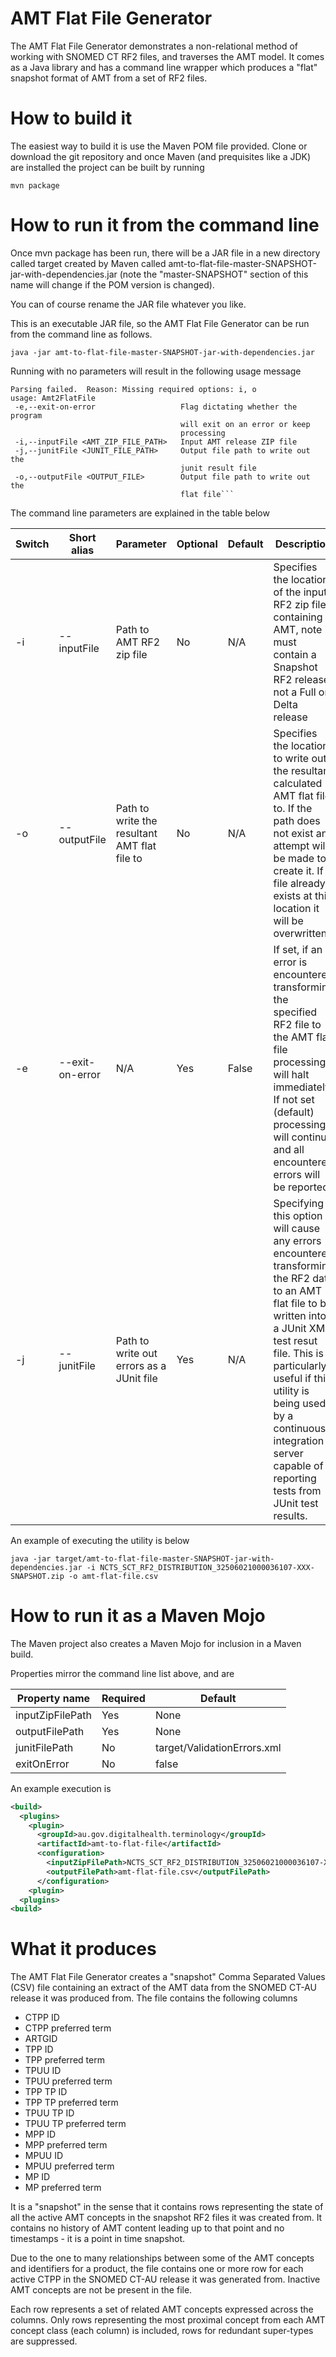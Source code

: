 # AMT Flat File Generator
The AMT Flat File Generator demonstrates a non-relational method of working with SNOMED CT RF2 files, and traverses the AMT model. It comes as a Java library and has a command line wrapper which produces a "flat" snapshot format of AMT from a set of RF2 files.

# How to build it
The easiest way to build it is use the Maven POM file provided. Clone or download the git repository and once Maven (and prequisites like a JDK) are installed the project can be built by running

```
mvn package
```

# How to run it from the command line
Once mvn package has been run, there will be a JAR file in a new directory called target created by Maven called amt-to-flat-file-master-SNAPSHOT-jar-with-dependencies.jar (note the "master-SNAPSHOT" section of this name will change if the POM version is changed).

You can of course rename the JAR file whatever you like.

This is an executable JAR file, so the AMT Flat File Generator can be run from the command line as follows.
```
java -jar amt-to-flat-file-master-SNAPSHOT-jar-with-dependencies.jar
```

Running with no parameters will result in the following usage message
```
Parsing failed.  Reason: Missing required options: i, o
usage: Amt2FlatFile
 -e,--exit-on-error                   Flag dictating whether the program
                                      will exit on an error or keep
                                      processing
 -i,--inputFile <AMT_ZIP_FILE_PATH>   Input AMT release ZIP file
 -j,--junitFile <JUNIT_FILE_PATH>     Output file path to write out the
                                      junit result file
 -o,--outputFile <OUTPUT_FILE>        Output file path to write out the
                                      flat file```
```

The command line parameters are explained in the table below

Switch | Short alias | Parameter | Optional | Default | Description
------ | ----------- | --------- | -------- | ------- | -----------
-i | --inputFile | Path to AMT RF2 zip file | No | N/A | Specifies the location of the input RF2 zip file containing AMT, note it must contain a Snapshot RF2 release, not a Full or Delta release
-o | --outputFile | Path to write the resultant AMT flat file to | No | N/A | Specifies the location to write out the resultant calculated AMT flat file to. If the path does not exist an attempt will be made to create it. If a file already exists at this location it will be overwritten.
-e | --exit-on-error | N/A | Yes | False | If set, if an error is encountered transforming the specified RF2 file to the AMT flat file processing will halt immediately. If not set (default) processing will continue and all encountered errors will be reported
-j | --junitFile | Path to write out errors as a JUnit file | Yes | N/A | Specifying this option will cause any errors encountered transforming the RF2 data to an AMT flat file to be written into a JUnit XML test resut file. This is particularly useful if this utility is being used by a continuous integration server capable of reporting tests from JUnit test results.

An example of executing the utility is below
```
java -jar target/amt-to-flat-file-master-SNAPSHOT-jar-with-dependencies.jar -i NCTS_SCT_RF2_DISTRIBUTION_32506021000036107-XXX-SNAPSHOT.zip -o amt-flat-file.csv
```
# How to run it as a Maven Mojo
The Maven project also creates a Maven Mojo for inclusion in a Maven build.

Properties mirror the command line list above, and are

Property name | Required | Default
------------- | -------- | -------
inputZipFilePath | Yes | None
outputFilePath | Yes | None
junitFilePath | No | target/ValidationErrors.xml
exitOnError | No | false

An example execution is
```xml
<build>
  <plugins>
    <plugin>
      <groupId>au.gov.digitalhealth.terminology</groupId>
      <artifactId>amt-to-flat-file</artifactId>
      <configuration>
        <inputZipFilePath>NCTS_SCT_RF2_DISTRIBUTION_32506021000036107-XXX-SNAPSHOT.zip</inputZipFilePath>
        <outputFilePath>amt-flat-file.csv</outputFilePath>
      </configuration>
    <plugin>
  <plugins>
<build>
```

# What it produces
The AMT Flat File Generator creates a "snapshot" Comma Separated Values (CSV) file containing an extract of the AMT data from the SNOMED CT-AU release it was produced from. The file contains the following columns
* CTPP ID
* CTPP preferred term
* ARTGID
* TPP ID
* TPP preferred term
* TPUU ID
* TPUU preferred term
* TPP TP ID
* TPP TP preferred term
* TPUU TP ID
* TPUU TP preferred term
* MPP ID
* MPP preferred term
* MPUU ID
* MPUU preferred term
* MP ID
* MP preferred term

It is a "snapshot" in the sense that it contains rows representing the state of all the active AMT concepts in the snapshot RF2 files it was created from. It contains no history of AMT content leading up to that point and no timestamps - it is a point in time snapshot.

Due to the one to many relationships between some of the AMT concepts and identifiers for a product, the file contains one or more row for each active CTPP in the SNOMED CT-AU release it was generated from. Inactive AMT concepts are not be present in the file.

Each row represents a set of related AMT concepts expressed across the columns. Only rows representing the most proximal concept from each AMT concept class (each column) is included, rows for redundant super-types are suppressed.
